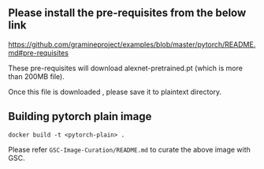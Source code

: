 ## Please install the pre-requisites from the below link

https://github.com/gramineproject/examples/blob/master/pytorch/README.md#pre-requisites

These pre-requisites will download alexnet-pretrained.pt (which is more than 200MB file).

Once this file is downloaded , please save it to plaintext directory.

## Building pytorch plain image

`docker build -t <pytorch-plain> .`

Please refer `GSC-Image-Curation/README.md` to curate the above image with GSC.
